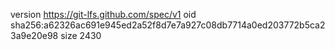 version https://git-lfs.github.com/spec/v1
oid sha256:a62326ac691e945ed2a52f8d7e7a927c08db7714a0ed203772b5ca23a9e20e98
size 2430
